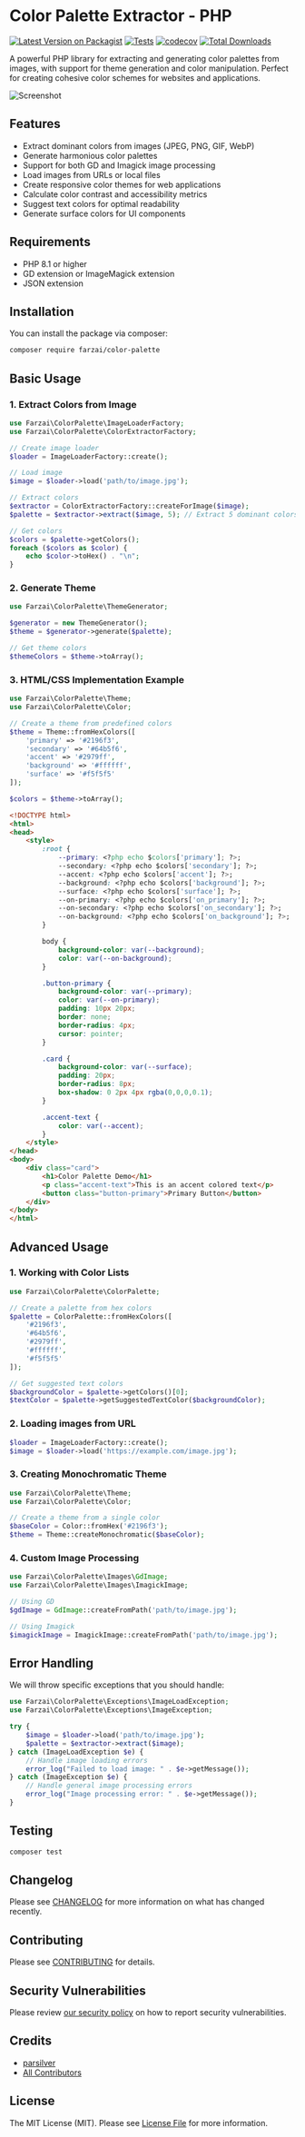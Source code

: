 # Color Palette Extractor - PHP

[![Latest Version on Packagist](https://img.shields.io/packagist/v/farzai/color-palette.svg?style=flat-square)](https://packagist.org/packages/farzai/color-palette)
[![Tests](https://img.shields.io/github/actions/workflow/status/parsilver/color-palette-php/run-tests.yml?branch=main&label=tests&style=flat-square)](https://github.com/parsilver/color-palette-php/actions/workflows/run-tests.yml)
[![codecov](https://codecov.io/gh/parsilver/color-palette-php/branch/main/graph/badge.svg)](https://codecov.io/gh/parsilver/color-palette-php)
[![Total Downloads](https://img.shields.io/packagist/dt/farzai/color-palette.svg?style=flat-square)](https://packagist.org/packages/farzai/color-palette)

A powerful PHP library for extracting and generating color palettes from images, with support for theme generation and color manipulation. Perfect for creating cohesive color schemes for websites and applications.

![Screenshot](./example/output.png)

## Features

- Extract dominant colors from images (JPEG, PNG, GIF, WebP)
- Generate harmonious color palettes
- Support for both GD and Imagick image processing
- Load images from URLs or local files
- Create responsive color themes for web applications
- Calculate color contrast and accessibility metrics
- Suggest text colors for optimal readability
- Generate surface colors for UI components

## Requirements

- PHP 8.1 or higher
- GD extension or ImageMagick extension
- JSON extension

## Installation

You can install the package via composer:

```bash
composer require farzai/color-palette
```

## Basic Usage

### 1. Extract Colors from Image

```php
use Farzai\ColorPalette\ImageLoaderFactory;
use Farzai\ColorPalette\ColorExtractorFactory;

// Create image loader
$loader = ImageLoaderFactory::create();

// Load image
$image = $loader->load('path/to/image.jpg');

// Extract colors
$extractor = ColorExtractorFactory::createForImage($image);
$palette = $extractor->extract($image, 5); // Extract 5 dominant colors

// Get colors
$colors = $palette->getColors();
foreach ($colors as $color) {
    echo $color->toHex() . "\n";
}
```

### 2. Generate Theme

```php
use Farzai\ColorPalette\ThemeGenerator;

$generator = new ThemeGenerator();
$theme = $generator->generate($palette);

// Get theme colors
$themeColors = $theme->toArray();

```

### 3. HTML/CSS Implementation Example

```php
use Farzai\ColorPalette\Theme;
use Farzai\ColorPalette\Color;

// Create a theme from predefined colors
$theme = Theme::fromHexColors([
    'primary' => '#2196f3',
    'secondary' => '#64b5f6',
    'accent' => '#2979ff',
    'background' => '#ffffff',
    'surface' => '#f5f5f5'
]);

$colors = $theme->toArray();
```

```html
<!DOCTYPE html>
<html>
<head>
    <style>
        :root {
            --primary: <?php echo $colors['primary']; ?>;
            --secondary: <?php echo $colors['secondary']; ?>;
            --accent: <?php echo $colors['accent']; ?>;
            --background: <?php echo $colors['background']; ?>;
            --surface: <?php echo $colors['surface']; ?>;
            --on-primary: <?php echo $colors['on_primary']; ?>;
            --on-secondary: <?php echo $colors['on_secondary']; ?>;
            --on-background: <?php echo $colors['on_background']; ?>;
        }

        body {
            background-color: var(--background);
            color: var(--on-background);
        }

        .button-primary {
            background-color: var(--primary);
            color: var(--on-primary);
            padding: 10px 20px;
            border: none;
            border-radius: 4px;
            cursor: pointer;
        }

        .card {
            background-color: var(--surface);
            padding: 20px;
            border-radius: 8px;
            box-shadow: 0 2px 4px rgba(0,0,0,0.1);
        }

        .accent-text {
            color: var(--accent);
        }
    </style>
</head>
<body>
    <div class="card">
        <h1>Color Palette Demo</h1>
        <p class="accent-text">This is an accent colored text</p>
        <button class="button-primary">Primary Button</button>
    </div>
</body>
</html>
```


## Advanced Usage

### 1. Working with Color Lists

```php
use Farzai\ColorPalette\ColorPalette;

// Create a palette from hex colors
$palette = ColorPalette::fromHexColors([
    '#2196f3',
    '#64b5f6',
    '#2979ff',
    '#ffffff',
    '#f5f5f5'
]);

// Get suggested text colors
$backgroundColor = $palette->getColors()[0];
$textColor = $palette->getSuggestedTextColor($backgroundColor);
```

### 2. Loading images from URL

```php
$loader = ImageLoaderFactory::create();
$image = $loader->load('https://example.com/image.jpg');
```


### 3. Creating Monochromatic Theme

```php
use Farzai\ColorPalette\Theme;
use Farzai\ColorPalette\Color;

// Create a theme from a single color
$baseColor = Color::fromHex('#2196f3');
$theme = Theme::createMonochromatic($baseColor);
```

### 4. Custom Image Processing

```php
use Farzai\ColorPalette\Images\GdImage;
use Farzai\ColorPalette\Images\ImagickImage;

// Using GD
$gdImage = GdImage::createFromPath('path/to/image.jpg');

// Using Imagick
$imagickImage = ImagickImage::createFromPath('path/to/image.jpg');
```


## Error Handling

We will throw specific exceptions that you should handle:

```php
use Farzai\ColorPalette\Exceptions\ImageLoadException;
use Farzai\ColorPalette\Exceptions\ImageException;

try {
    $image = $loader->load('path/to/image.jpg');
    $palette = $extractor->extract($image);
} catch (ImageLoadException $e) {
    // Handle image loading errors
    error_log("Failed to load image: " . $e->getMessage());
} catch (ImageException $e) {
    // Handle general image processing errors
    error_log("Image processing error: " . $e->getMessage());
}
```

## Testing

```bash
composer test
```

## Changelog

Please see [CHANGELOG](CHANGELOG.md) for more information on what has changed recently.

## Contributing

Please see [CONTRIBUTING](https://github.com/parsilver/.github/blob/main/CONTRIBUTING.md) for details.

## Security Vulnerabilities

Please review [our security policy](../../security/policy) on how to report security vulnerabilities.

## Credits

- [parsilver](https://github.com/parsilver)
- [All Contributors](../../contributors)

## License

The MIT License (MIT). Please see [License File](LICENSE.md) for more information.
